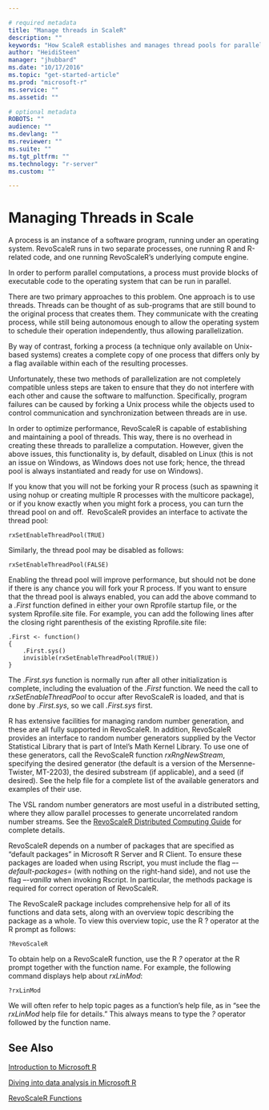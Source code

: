 ```yaml
---

# required metadata
title: "Manage threads in ScaleR"
description: ""
keywords: "How ScaleR establishes and manages thread pools for parallel processing."
author: "HeidiSteen"
manager: "jhubbard"
ms.date: "10/17/2016"
ms.topic: "get-started-article"
ms.prod: "microsoft-r"
ms.service: ""
ms.assetid: ""

# optional metadata
ROBOTS: ""
audience: ""
ms.devlang: ""
ms.reviewer: ""
ms.suite: ""
ms.tgt_pltfrm: ""
ms.technology: "r-server"
ms.custom: ""

---
```


# Managing Threads in Scale

A process is an instance of a software program, running under an operating system. RevoScaleR runs in two separate processes, one running R and R-related code, and one running RevoScaleR’s underlying compute engine.

In order to perform parallel computations, a process must provide blocks of executable code to the operating system that can be run in parallel.

There are two primary approaches to this problem. One approach is to use threads. Threads can be thought of as sub-programs that are still bound to the original process that creates them. They communicate with the creating process, while still being autonomous enough to allow the operating system to schedule their operation independently, thus allowing parallelization.

By way of contrast, forking a process (a technique only available on Unix-based systems) creates a complete copy of one process that differs only by a flag available within each of the resulting processes.

Unfortunately, these two methods of parallelization are not completely compatible unless steps are taken to ensure that they do not interfere with each other and cause the software to malfunction. Specifically, program failures can be caused by forking a Unix process while the objects used to control communication and synchronization between threads are in use.

In order to optimize performance, RevoScaleR is capable of establishing and maintaining a pool of threads. This way, there is no overhead in creating these threads to parallelize a computation. However, given the above issues, this functionality is, by default, disabled on Linux (this is not an issue on Windows, as Windows does not use fork; hence, the thread pool is always instantiated and ready for use on Windows).

If you know that you will not be forking your R process (such as spawning it using nohup or creating multiple R processes with the multicore package), or if you know exactly when you might fork a process, you can turn the thread pool on and off.  RevoScaleR provides an interface to activate the thread pool:

	rxSetEnableThreadPool(TRUE)

Similarly, the thread pool may be disabled as follows:

	rxSetEnableThreadPool(FALSE)

Enabling the thread pool will improve performance, but should not be done if there is any chance you will fork your R process. If you want to ensure that the thread pool is always enabled, you can add the above command to a *.First* function defined in either your own Rprofile startup file, or the system Rprofile.site file. For example, you can add the following lines after the closing right parenthesis of the existing Rprofile.site file:

	.First <- function()
	{
		.First.sys()
		invisible(rxSetEnableThreadPool(TRUE))
	}


The *.First.sys* function is normally run after all other initialization is complete, including the evaluation of the *.First* function. We need the call to *rxSetEnableThreadPool* to occur after RevoScaleR is loaded, and that is done by *.First.sys*, so we call *.First.sys* first.

R has extensive facilities for managing random number generation, and these are all fully supported in RevoScaleR. In addition, RevoScaleR provides an interface to random number generators supplied by the Vector Statistical Library that is part of Intel’s Math Kernel Library. To use one of these generators, call the RevoScaleR function *rxRngNewStream*, specifying the desired generator (the default is a version of the Mersenne-Twister, MT-2203), the desired substream (if applicable), and a seed (if desired). See the help file for a complete list of the available generators and examples of their use.

The VSL random number generators are most useful in a distributed setting, where they allow parallel processes to generate uncorrelated random number streams. See the [RevoScaleR Distributed Computing Guide](scaler-distributed-computing.md)
for complete details.

RevoScaleR depends on a number of packages that are specified as “default packages” in Microsoft R Server and R Client. To ensure these packages are loaded when using Rscript, you must include the flag *–-default-packages=* (with nothing on the right-hand side), and not use the flag *–-vanilla* when invoking Rscript. In particular, the methods package is required for correct operation of RevoScaleR.

The RevoScaleR package includes comprehensive help for all of its functions and data sets, along with an overview topic describing the package as a whole. To view this overview topic, use the R ? operator at the R prompt as follows:

	?RevoScaleR

To obtain help on a RevoScaleR function, use the R *?* operator at the R prompt together with the function name. For example, the following command displays help about *rxLinMod*:

	?rxLinMod

We will often refer to help topic pages as a function’s help file, as in “see the *rxLinMod* help file for details.” This always means to type the *?* operator followed by the function name.

## See Also

[Introduction to Microsoft R](microsoft-r-getting-started.md)

[Diving into data analysis in Microsoft R](data-analysis-in-microsoft-r.md)

[RevoScaleR Functions](/scaler/scaler.md)
